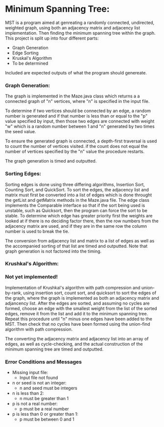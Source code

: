 # Minimum Spanning Tree:

MST is a program aimed at genreating a randomly connected, undirected, weighted graph, using both an adjacency matrix and adjacency list implementation. Then finding the minimum spanning tree within the graph.
This project is split up into four different parts:
-   Graph Generation
-   Edge Sorting
-   Kruskal's Algorithm
-   To be determined

Included are expected outputs of what the program should genereate.

### Graph Generation:

The graph is implemented in the Maze.java class which returns a a connected graph of "n" vertices, where "n" is specified in the input file. 

To determine if two vertices should be connected by an edge, a random number is generated and if that number is less than or equal to the "p" value specified by input,  then those two edges are connected with weight "w" which is a random number between 1 and "n" generated by two times the seed value.

To ensure the generated graph is connected, a depth-first traversal is used to count the number of vertices visited.
if the count does not equal the number of vertices specified by the "n" value the procedure restarts.

The graph generation is timed and outputted. 

###  Sorting Edges:

Sorting edges is done using three differing algorithms, Insertion Sort, Counting Sort, and QuickSort. 
To sort the edges, the adjacency list and matrix must first be converted into a list of edges which is done throught the getList and getMatrix methods in the Maze.java file. 
The edge class implements the Comparable interface so that if the sort being used is unstable, such as Quicksort, then the program can force the sort to be stable.
To determine which edge has greater priority first the weights are looked at if there is no deciding factor there, then the row numbers from the adjacency matrix are used, and if they are in the same row the column number is used to break the tie.  

The conversion from adjacency list and matrix to a list of edges as well as the accompanied sorting of that list are timed and outputted. Note that graph generation is not factored into the timing.

### Krushkal's Algorithm:
### Not yet implemented!
Implementation of Krushkal's algorithm with path compression and union-by-rank, using insertion sort, count sort, and quicksort to sort the edges of the graph, where the graph is implemented as both an adjacency matrix and adjancency list.
After the edges are sorted, and assuming no cycles are formed, choose an edge with the smallest weight from the list of the sorted edges, remove it from the list and add it to the minimum spanning tree.
Repeat this procedure until "n" minus one edges have been added to the MST. Then check that no cycles have been formed using the union-find algorithm with path compression.

The converting the adjacency matrix and adjacency list into an array of edges, as well as cycle-checking, and the actual construction of the minimum spanning tree are timed and outputted. 

###  Error Conditions and Messages

*  Missing input file:
    * Input file not found
* n or seed is not an integer:
    * n and seed must be integers
* n is less than 2:
    * n must be greater than 1
* p is not a real number:
    * p must be a real number
* p is less than 0 or greater than 1:
    * p must be between 0 and 1
